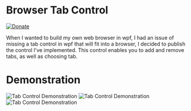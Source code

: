 # Browser Tab Control
[![Donate](https://img.shields.io/badge/Donate-PayPal-green.svg)](https://paypal.me/organic5?locale.x=en_US)

When I wanted to build my own web browser in wpf, I had an issue of missing a tab control in wpf that will fit into a browser, I decided to publish the control I've implemented. This control enables you to add and remove tabs, as well as choosing tab.

# Demonstration
![Tab Control Demonstration](https://imgur.com/EHFicGm.png)
![Tab Control Demonstration](https://imgur.com/AOy1B4r.png)
![Tab Control Demonstration](https://imgur.com/eKZKg7T.png)
